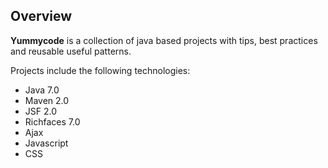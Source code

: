 ## Overview ##

**Yummycode** is a collection of java based projects with tips, best practices and reusable useful patterns.

Projects include the following technologies:
  * Java 7.0
  * Maven 2.0
  * JSF 2.0
  * Richfaces 7.0
  * Ajax
  * Javascript
  * CSS